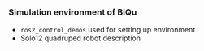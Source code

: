 ### Simulation environment of BiQu
* `ros2_control_demos` used for setting up environment
* Solo12 quadruped robot description
